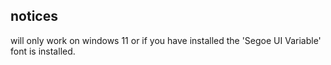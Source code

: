 ## notices
will only work on windows 11 or if you have installed the 'Segoe UI Variable' font is installed.
